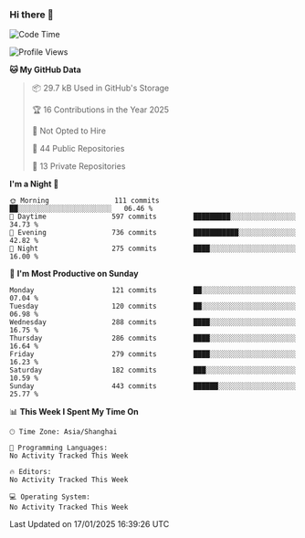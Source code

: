### Hi there 👋

<!--
**robinWongM/robinWongM** is a ✨ _special_ ✨ repository because its `README.md` (this file) appears on your GitHub profile.

Here are some ideas to get you started:

- 🔭 I’m currently working on ...
- 🌱 I’m currently learning ...
- 👯 I’m looking to collaborate on ...
- 🤔 I’m looking for help with ...
- 💬 Ask me about ...
- 📫 How to reach me: ...
- 😄 Pronouns: ...
- ⚡ Fun fact: ...
-->

<!--START_SECTION:waka-->
![Code Time](http://img.shields.io/badge/Code%20Time-266%20hrs%2026%20mins-blue)

![Profile Views](http://img.shields.io/badge/Profile%20Views-0-blue)

**🐱 My GitHub Data** 

> 📦 29.7 kB Used in GitHub's Storage 
 > 
> 🏆 16 Contributions in the Year 2025
 > 
> 🚫 Not Opted to Hire
 > 
> 📜 44 Public Repositories 
 > 
> 🔑 13 Private Repositories 
 > 
**I'm a Night 🦉** 

```text
🌞 Morning                111 commits         ██░░░░░░░░░░░░░░░░░░░░░░░   06.46 % 
🌆 Daytime                597 commits         █████████░░░░░░░░░░░░░░░░   34.73 % 
🌃 Evening                736 commits         ███████████░░░░░░░░░░░░░░   42.82 % 
🌙 Night                  275 commits         ████░░░░░░░░░░░░░░░░░░░░░   16.00 % 
```
📅 **I'm Most Productive on Sunday** 

```text
Monday                   121 commits         ██░░░░░░░░░░░░░░░░░░░░░░░   07.04 % 
Tuesday                  120 commits         ██░░░░░░░░░░░░░░░░░░░░░░░   06.98 % 
Wednesday                288 commits         ████░░░░░░░░░░░░░░░░░░░░░   16.75 % 
Thursday                 286 commits         ████░░░░░░░░░░░░░░░░░░░░░   16.64 % 
Friday                   279 commits         ████░░░░░░░░░░░░░░░░░░░░░   16.23 % 
Saturday                 182 commits         ███░░░░░░░░░░░░░░░░░░░░░░   10.59 % 
Sunday                   443 commits         ██████░░░░░░░░░░░░░░░░░░░   25.77 % 
```


📊 **This Week I Spent My Time On** 

```text
🕑︎ Time Zone: Asia/Shanghai

💬 Programming Languages: 
No Activity Tracked This Week

🔥 Editors: 
No Activity Tracked This Week

💻 Operating System: 
No Activity Tracked This Week
```


 Last Updated on 17/01/2025 16:39:26 UTC
<!--END_SECTION:waka-->
